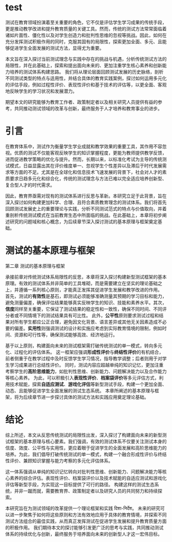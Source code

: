 # test

测试在教育领域扮演着至关重要的角色，它不仅是评估学生学习成果的传统手段，更是推动教学改进和提升教育质量的关键工具。然而，传统的测试方法常常面临着诸如片面性、僵化性以及对学生创造力和批判性思维的忽视等挑战。因此，如何在充分发挥测试积极作用的同时，克服其固有的局限性，探索更加全面、多元、且能够促进学生全面发展的测试方法，显得尤为重要。

本文旨在深入探讨当前测试理念与实践中存在的挑战与机遇，分析传统测试方法的局限性，并在此基础上，探索和提出面向未来的、更加注重学生核心素养和创新能力培养的测试体系构建思路。  我们将从理论层面回顾测试发展的历史脉络，剖析不同测试类型的特点与适用性，并结合具体的教育实践案例，探讨如何运用多元化的评估手段，例如过程性评价、表现性评价和基于技术的评估等，以更全面、客观地反映学生的学习状况和发展潜力。

期望本文的研究能够为教育工作者、政策制定者以及相关研究人员提供有益的参考，共同推动测试领域的改革与创新，最终服务于人才培养和教育事业的进步。

# 引言

在教育体系中，测试作为衡量学生学业成就和教学效果的重要工具，其作用不容忽视。优质的测试不仅能客观反映学生的知识掌握程度，更能为教师提供教学反馈，进而促进教学策略的优化与提升。然而，长期以来，以标准化考试为主导的传统测试模式，日益显露出其在评价维度单一、忽视学生个性差异以及滞后于时代发展需求等方面的不足。尤其是在全球化和信息技术飞速发展的背景下，社会对人才的素质要求日趋多元化和综合化，传统的测试理念与方法已难以完全适应培养创新型、复合型人才的时代需求。

因此，教育界亟需对现有的测试体系进行反思与革新。本研究立足于此背景，旨在深入探讨如何构建更加科学、合理、且符合素质教育理念的测试体系。我们将首先回顾测试发展史上的重要理论与实践，分析不同测试范式的特点与价值取向，并着重剖析传统测试模式在当前教育生态中所面临的挑战。在此基础上，本章将初步阐述研究的问题域和核心概念，为后续章节深入探讨测试的基本原理与框架奠定基础。

# 测试的基本原理与框架

第二章 测试的基本原理与框架

承接前章对传统测试体系局限性的反思，本章将深入探讨构建新型测试框架的基本原理。有效的测试体系并非简单的工具堆砌，而是需要建立在坚实的理论基础之上，并遵循一系列核心原则，才能真正发挥其促进学生发展和教学改进的作用。 首先，测试的**有效性**是基石，即测试必须能够准确测量其预期的学习目标和能力，避免测量偏差，确保评估结果能够真实反映学生的知识、技能和素养水平。其次，**信度**同样至关重要，它保证了测试结果的稳定性和一致性，确保不同时间、不同评分者或不同情境下的测试结果具有可比性。 此外，**公平性**原则要求测试过程和结果对所有学生都应公正合理，避免因文化背景、语言差异或其他无关因素造成不必要的偏差。**实用性**则强调测试的设计和实施应考虑到实际教育情境的限制，例如时间、资源和可行性等，确保测试能够高效、经济地运行。

基于以上原则，构建面向未来的测试框架需打破传统测试的单一模式，转向多元化、过程化的评估体系。 这一框架应强调**形成性评价**与**终结性评价**的有机结合，前者侧重于在教学过程中及时反馈学生学习情况，指导教学调整；后者则用于对学生学习成果进行总结性评价。 同时，测试内容应超越单纯的知识记忆，更加注重考察学生的**高阶思维能力**，如批判性思维、创新能力、问题解决能力以及合作能力等核心素养。 为此，可以积极引入**表现性评价**、**档案袋评价**等多元评估方式，利用技术赋能，探索**自适应测试**、**游戏化评估**等新型测试手段，构建一个更加全面、动态、且能够促进学生全面发展的测试生态系统。 本章所阐述的基本原理与框架，将为后续章节进一步探讨具体的测试方法和实践应用奠定理论基础。

# 结论

综上所述，本文从反思传统测试的局限性出发，深入探讨了构建面向未来的新型测试框架的基本原理与核心要素。我们强调，有效的测试体系不仅要关注测试本身的信度、效度、公平性与实用性，更应着眼于促进学生的全面发展和高阶思维能力的培养。为此，我们倡导打破传统测试的单一模式，构建一个融合形成性评价与终结性评价、兼顾知识掌握与能力考察的多元化评估体系。

这一体系强调从单纯的知识记忆转向对批判性思维、创新能力、问题解决能力等核心素养的综合评估。表现性评价、档案袋评价以及技术赋能的自适应测试和游戏化评估等新型手段，为实现这一目标提供了可行的路径。 构建这样的测试生态系统，并非一蹴而就，需要教育界、政策制定者以及研究人员的共同努力和持续探索。

本研究旨在为测试领域的改革提供一个理论框架和实践 दिशा-निर्देश。 未来的研究可以进一步聚焦于如何将这些原则和方法有效地应用于具体的教育情境，并探索不同测试方法组合的最佳实践，从而真正发挥测试在促进学生发展和提升教育质量方面的积极作用。 我们期待本文的探讨能够引发更广泛的思考与实践，共同推动测试体系的持续优化与创新，最终服务于培养面向未来的创新型人才这一宏伟目标。

